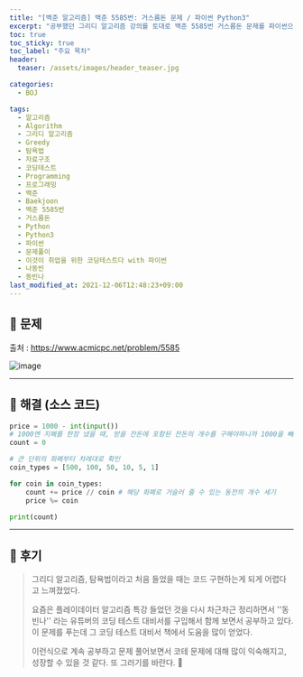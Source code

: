 ```yaml
---
title: "[백준 알고리즘] 백준 5585번: 거스름돈 문제 / 파이썬 Python3"
excerpt: "공부했던 그리디 알고리즘 강의를 토대로 백준 5585번 거스름돈 문제를 파이썬으로 풀어보았다."
toc: true
toc_sticky: true
toc_label: "주요 목차"
header:
  teaser: /assets/images/header_teaser.jpg

categories:
  - BOJ

tags:
  - 알고리즘
  - Algorithm
  - 그리디 알고리즘
  - Greedy
  - 탐욕법
  - 자료구조
  - 코딩테스트
  - Programming
  - 프로그래밍
  - 백준
  - Baekjoon
  - 백준 5585번
  - 거스름돈
  - Python
  - Python3
  - 파이썬
  - 문제풀이
  - 이것이 취업을 위한 코딩테스트다 with 파이썬
  - 나동빈
  - 동빈나
last_modified_at: 2021-12-06T12:48:23+09:00
---
```


## 🔔 문제

출처 : <https://www.acmicpc.net/problem/5585>

![image](https://user-images.githubusercontent.com/78403443/144782401-d9da1467-90d4-4f7f-aa02-d37f8bf443f3.png)

---

## 🔐 해결 (소스 코드)

```python
price = 1000 - int(input())
# 1000엔 지폐를 한장 냈을 때, 받을 잔돈에 포함된 잔돈의 개수를 구해야하니까 1000을 빼줌
count = 0

# 큰 단위의 화폐부터 차례대로 확인
coin_types = [500, 100, 50, 10, 5, 1]

for coin in coin_types:
    count += price // coin # 해당 화폐로 거슬러 줄 수 있는 동전의 개수 세기
    price %= coin

print(count)
```

---

## 📝 후기

>그리디 알고리즘, 탐욕법이라고 처음 들었을 때는 코드 구현하는게 되게 어렵다고 느껴졌었다. 
>
>요즘은 플레이데이터 알고리즘 특강 들었던 것을 다시 차근차근 정리하면서 ''동빈나'' 라는 유튜버의 코딩 테스트 대비서를 구입해서 함께 보면서 공부하고 있다.<br>이 문제를 푸는데 그 코딩 테스트 대비서 책에서 도움을 많이 얻었다.
>
>이런식으로 계속 공부하고 문제 풀어보면서 코테 문제에 대해 많이 익숙해지고, 성장할 수 있을 것 같다. 또 그러기를 바란다. 🙏